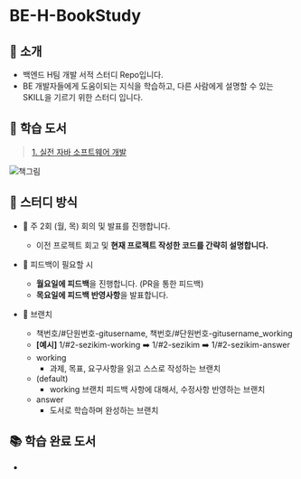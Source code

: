 # BE-H-BookStudy
## 📣 소개

- 백엔드 H팀 개발 서적 스터디 Repo입니다.
- BE 개발자들에게 도움이되는 지식을 학습하고, 다른 사람에게 설명할 수 있는 SKILL을 기르기 위한 스터디 입니다.



## :open_book: 학습 도서

> [1. 실전 자바 소프트웨어 개발](http://www.yes24.com/Product/Goods/90533758)

![책그림](https://user-images.githubusercontent.com/41041688/129345218-e74c7eeb-02ef-4725-86ce-119cc42e9d11.png)





## 📝 스터디 방식

- :calendar: 주 2회 ​(월, 목) 회의 및 발표를 진행합니다.
  - 이전 프로젝트 회고 및 **현재 프로젝트 작성한 코드를 간략히 설명합니다.**
- :raising_hand: 피드백이 필요할 시
  - **월요일에 피드백**을 진행합니다. (PR을 통한 피드백)
  - **목요일에 피드백 반영사항**을 발표합니다.

- :tanabata_tree: 브랜치
  - 책번호/#단원번호-gitusername, 책번호/#단원번호-gitusername_working 
  - **[예시]** 1/#2-sezikim-working :arrow_right: 1/#2-sezikim :arrow_right: 1/#2-sezikim-answer
  - working
    - 과제, 목표, 요구사항을 읽고 스스로 작성하는 브랜치
  - (default)
    - working 브랜치 피드백 사항에 대해서, 수정사항 반영하는 브랜치
  - answer
    - 도서로 학습하며 완성하는 브랜치



## :books: 학습 완료 도서

- 